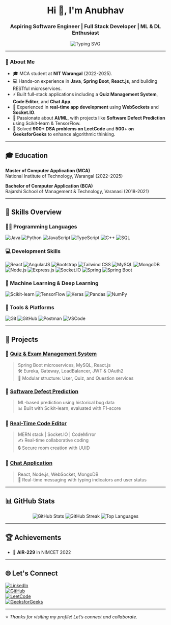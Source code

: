 <h1 align="center">Hi 👋, I'm Anubhav</h1>
<h3 align="center">Aspiring Software Engineer | Full Stack Developer | ML & DL Enthusiast</h3>

<p align="center">
  <img src="https://readme-typing-svg.demolab.com?font=Fira+Code&duration=3000&pause=1000&center=true&vCenter=true&width=435&lines=Passionate+about+building+smart+solutions;Keen+learner+in+AI%2C+ML+%26+DL;Open+to+collaborations+on+interesting+projects" alt="Typing SVG" />
</p>

---

### 💫 About Me

- 🎓 MCA student at **NIT Warangal** (2022-2025).
- 💻 Hands-on experience in **Java**, **Spring Boot**, **React.js**, and building RESTful microservices.
- ⚡ Built full-stack applications including a **Quiz Management System**, **Code Editor**, and **Chat App**.
- 🔌 Experienced in **real-time app development** using **WebSockets** and **Socket.IO**.
- 🤖 Passionate about **AI/ML**, with projects like **Software Defect Prediction** using Scikit-learn & TensorFlow.
- 🧠 Solved **900+ DSA problems on LeetCode** and **500+ on GeeksforGeeks** to enhance algorithmic thinking.

---

## 🎓 Education
**Master of Computer Application (MCA)**  
National Institute of Technology, Warangal (2022–2025)  

**Bachelor of Computer Application (BCA)**  
Rajarshi School of Management & Technology, Varanasi (2018-2021)  

---

## 🧠 Skills Overview

### 👨‍💻 Programming Languages
![Java](https://img.shields.io/badge/Java-ED8B00?style=for-the-badge&logo=java&logoColor=white)
![Python](https://img.shields.io/badge/Python-3776AB?style=for-the-badge&logo=python&logoColor=white)
![JavaScript](https://img.shields.io/badge/JavaScript-F7DF1E?style=for-the-badge&logo=javascript&logoColor=black)
![TypeScript](https://img.shields.io/badge/TypeScript-007ACC?style=for-the-badge&logo=typescript&logoColor=white)
![C++](https://img.shields.io/badge/C++-00599C?style=for-the-badge&logo=cplusplus&logoColor=white)
![SQL](https://img.shields.io/badge/SQL-003B57?style=for-the-badge&logo=mysql&logoColor=white)

### 💻 Development Skills
![React](https://img.shields.io/badge/React-20232A?style=for-the-badge&logo=react&logoColor=61DAFB)
![AngularJS](https://img.shields.io/badge/AngularJS-DD0031?style=for-the-badge&logo=angularjs&logoColor=white)
![Bootstrap](https://img.shields.io/badge/Bootstrap-7952B3?style=for-the-badge&logo=bootstrap&logoColor=white)
![Tailwind CSS](https://img.shields.io/badge/Tailwind_CSS-38B2AC?style=for-the-badge&logo=tailwind-css&logoColor=white)
![MySQL](https://img.shields.io/badge/MySQL-00758F?style=for-the-badge&logo=mysql&logoColor=white)
![MongoDB](https://img.shields.io/badge/MongoDB-4EA94B?style=for-the-badge&logo=mongodb&logoColor=white)
![Node.js](https://img.shields.io/badge/Node.js-339933?style=for-the-badge&logo=nodedotjs&logoColor=white)
![Express.js](https://img.shields.io/badge/Express.js-000000?style=for-the-badge&logo=express&logoColor=white)
![Socket.IO](https://img.shields.io/badge/Socket.IO-010101?style=for-the-badge&logo=socket.io&logoColor=white)
![Spring](https://img.shields.io/badge/Spring-6DB33F?style=for-the-badge&logo=spring&logoColor=white)
![Spring Boot](https://img.shields.io/badge/Spring_Boot-6DB33F?style=for-the-badge&logo=spring-boot&logoColor=white)

### 🤖 Machine Learning & Deep Learning
![Scikit-learn](https://img.shields.io/badge/scikit--learn-F7931E?style=for-the-badge&logo=scikit-learn&logoColor=white)
![TensorFlow](https://img.shields.io/badge/TensorFlow-FF6F00?style=for-the-badge&logo=tensorflow&logoColor=white)
![Keras](https://img.shields.io/badge/Keras-D00000?style=for-the-badge&logo=keras&logoColor=white)
![Pandas](https://img.shields.io/badge/Pandas-150458?style=for-the-badge&logo=pandas&logoColor=white)
![NumPy](https://img.shields.io/badge/Numpy-013243?style=for-the-badge&logo=numpy&logoColor=white)

### 🧰 Tools & Platforms
![Git](https://img.shields.io/badge/Git-F05032?style=for-the-badge&logo=git&logoColor=white)
![GitHub](https://img.shields.io/badge/GitHub-181717?style=for-the-badge&logo=github&logoColor=white)
![Postman](https://img.shields.io/badge/Postman-FF6C37?style=for-the-badge&logo=postman&logoColor=white)
![VSCode](https://img.shields.io/badge/VS_Code-007ACC?style=for-the-badge&logo=visual-studio-code&logoColor=white)

---

## 🚀 Projects

### 🔹 [Quiz & Exam Management System](https://github.com/Anu-bhav-Sri/Quiz_Exam_Project.git)
> Spring Boot microservices, MySQL, React.js  
> 🛠️ Eureka, Gateway, LoadBalancer, JWT & OAuth2  
> 🧩 Modular structure: User, Quiz, and Question services

### 🔹 [Software Defect Prediction](https://github.com/Anu-bhav-Sri/Software-Defect-Prediction-using-KC2-Dataset.git)
> ML-based prediction using historical bug data  
> 📊 Built with Scikit-learn, evaluated with F1-score

### 🔹 [Real-Time Code Editor](https://github.com/Anu-bhav-Sri/Real-Time-CodeEditor.git)
> MERN stack | Socket.IO | CodeMirror  
> ✍️ Real-time collaborative coding  
> 🔒 Secure room creation with UUID

### 🔹 [Chat Application](https://github.com/Anu-bhav-Sri/Chat-App.git)
> React, Node.js, WebSocket, MongoDB  
> 💬 Real-time messaging with typing indicators and user status

---

## 📊 GitHub Stats

<p align="center">
  <img src="https://github-readme-stats.vercel.app/api?username=Anu-bhav-Sri&show_icons=true&theme=radical" alt="GitHub Stats" />
  <img src="https://github-readme-streak-stats.herokuapp.com/?user=Anu-bhav-Sri&theme=radical" alt="GitHub Streak" />
  <img src="https://github-readme-stats.vercel.app/api/top-langs/?username=Anu-bhav-Sri&layout=compact&theme=radical" alt="Top Languages" />
</p>

---

## 🏆 Achievements
- 🥇 **AIR-229** in NIMCET 2022

---

## 🌐 Let's Connect

[![LinkedIn](https://img.shields.io/badge/LinkedIn-blue?style=flat&logo=linkedin&labelColor=blue)](https://www.linkedin.com/in/anubhav-2a5b95249/)  
[![GitHub](https://img.shields.io/badge/GitHub-grey?style=flat&logo=github)](https://github.com/Anu-bhav-Sri)  
[![LeetCode](https://img.shields.io/badge/LeetCode-FFA116?style=flat&logo=leetcode&logoColor=black)](https://leetcode.com/anubhavsri/)  
[![GeeksforGeeks](https://img.shields.io/badge/GeeksforGeeks-1c9430?style=flat&logo=geeksforgeeks&logoColor=white)](https://www.geeksforgeeks.org/user/anubhavsri/)  

---

⭐ *Thanks for visiting my profile! Let’s connect and collaborate.*

